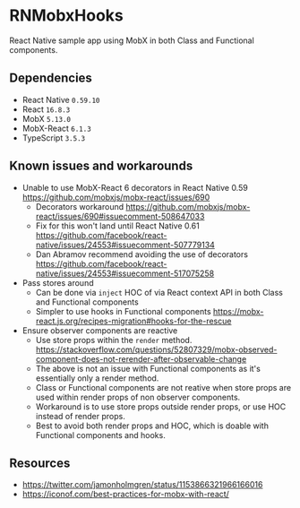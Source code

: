 # RNMobxHooks
React Native sample app using MobX in both Class and Functional components.

## Dependencies
- React Native `0.59.10`
- React `16.8.3`
- MobX `5.13.0`
- MobX-React `6.1.3`
- TypeScript `3.5.3`

## Known issues and workarounds
- Unable to use MobX-React 6 decorators in React Native 0.59 https://github.com/mobxjs/mobx-react/issues/690
    - Decorators workaround https://github.com/mobxjs/mobx-react/issues/690#issuecomment-508647033
    - Fix for this won't land until React Native 0.61 https://github.com/facebook/react-native/issues/24553#issuecomment-507779134
    - Dan Abramov recommend avoiding the use of decorators https://github.com/facebook/react-native/issues/24553#issuecomment-517075258
- Pass stores around
    - Can be done via `inject` HOC of via React context API in both Class and Functional components
    - Simpler to use hooks in Functional components https://mobx-react.js.org/recipes-migration#hooks-for-the-rescue
- Ensure observer components are reactive
    - Use store props within the `render` method. https://stackoverflow.com/questions/52807329/mobx-observed-component-does-not-rerender-after-observable-change
    - The above is not an issue with Functional components as it's essentially only a render method. 
    - Class or Functional components are not reative when store props are used within render props of non observer components.
    - Workaround is to use store props outside render props, or use HOC instead of render props.
    - Best to avoid both render props and HOC, which is doable with Functional components and hooks.
    
## Resources
- https://twitter.com/jamonholmgren/status/1153866321966166016
- https://iconof.com/best-practices-for-mobx-with-react/
